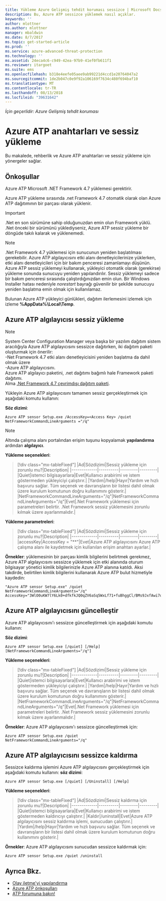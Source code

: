 ```yaml
---
title: Yükleme Azure Gelişmiş tehdit koruması sessizce | Microsoft Docs
description: Bu, Azure ATP sessizce yüklemek nasıl açıklar.
keywords: ''
author: mlottner
ms.author: mlottner
manager: mbaldwin
ms.date: 8/7/2017
ms.topic: get-started-article
ms.prod: ''
ms.service: azure-advanced-threat-protection
ms.technology: ''
ms.assetid: 24eca4c6-c949-42ea-97b9-41ef0fb611f1
ms.reviewer: itargoet
ms.suite: ems
ms.openlocfilehash: b318e4eefe05aee9ab99221d4ccd1e20764047a2
ms.sourcegitcommit: 1de2b047c0e9f92a106169f7634c480f694baf10
ms.translationtype: MT
ms.contentlocale: tr-TR
ms.lasthandoff: 08/13/2018
ms.locfileid: "39631642"
---
```

*İçin geçerlidir: Azure Gelişmiş tehdit koruması*


# <a name="azure-atp-switches-and-silent-installation"></a>Azure ATP anahtarları ve sessiz yükleme
Bu makalede, rehberlik ve Azure ATP anahtarları ve sessiz yükleme için yönergeler sağlar.

## <a name="prerequisites"></a>Önkoşullar

Azure ATP Microsoft .NET Framework 4.7 yüklemesi gerektirir. 

Azure ATP yükleme sırasında .net Framework 4.7 otomatik olarak olan Azure ATP dağıtımının bir parçası olarak yüklenir.

> [!IMPORTANT] 
> .Net en son sürümüne sahip olduğunuzdan emin olun Framework yüklü. .Net önceki bir sürümünü yüklediyseniz, Azure ATP sessiz yükleme bir döngüde takılı kalarak ve yüklenemedi. 

> [!NOTE] 
> .Net Framework 4.7 yüklemesi için sunucunun yeniden başlatılması gerekebilir. Azure ATP algılayıcısını etki alanı denetleyicilerinize yüklerken, etki alanı denetleyicileri için bir bakım penceresi zamanlamayı düşünün.
Azure ATP sessiz yüklemeyi kullanarak, yükleyici otomatik olarak (gerekirse) yükleme sonunda sunucuyu yeniden yapılandırılır. Sessiz yüklemeyi sadece bir bakım penceresi sırasında çalıştırdığınızdan emin olun. Bir Windows Installer hatası nedeniyle *norestart* bayrağı güvenilir bir şekilde sunucuyu yeniden başlatma emin olmak için kullanılamaz.

Bulunan Azure ATP yükleyici günlükleri, dağıtım ilerlemesini izlemek için izleme **%AppData%\Local\Temp**.



## <a name="azure-atp-sensor-silent-installation"></a>Azure ATP algılayıcısı sessiz yükleme

> [!NOTE]
> System Center Configuration Manager veya başka bir yazılım dağıtım sistem aracılığıyla Azure ATP algılayıcısını sessizce dağıtırken, iki dağıtım paketi oluşturmak için önerilir:</br>-Net Framework 4.7 etki alanı denetleyicisini yeniden başlatma da dahil olmak üzere</br>-Azure ATP algılayıcısını. </br>Azure ATP algılayıcı paketini, .net dağıtımı bağımlı hale Framework paketi dağıtımı. </br>Alma [.Net Framework 4.7 çevrimdışı dağıtım paketi](https://www.microsoft.com/download/details.aspx?id=49982). 


Yükleyin Azure ATP algılayıcısını tamamen sessiz gerçekleştirmek için aşağıdaki komutu kullanın:


**Söz dizimi**:

    Azure ATP sensor Setup.exe /AccessKey=<Access Key> /quiet NetFrameworkCommandLineArguments ="/q" 
   

> [!NOTE]
> Altında çalışma alanı portalından erişim tuşunu kopyalamak **yapılandırma** ardından **algılayıcı**.


**Yükleme seçenekleri**:

> [!div class="mx-tableFixed"]
|Ad|Sözdizimi|Sessiz yükleme için zorunlu mu?|Description|
|-------------|----------|---------|---------|
|Quiet|istemci bilgisayarlara|Evet|Kullanıcı arabirimi ve istem göstermeden yükleyiciyi çalıştırır.|
|Yardım|/help|Hayır|Yardım ve hızlı başvuru sağlar. Tüm seçenek ve davranışların bir listesi dahil olmak üzere kurulum komutunun doğru kullanımını gösterir.|
|NetFrameworkCommandLineArguments="/q"|NetFrameworkCommandLineArguments="/q"|Evet|.Net Framework yüklemesi için parametreleri belirtir. .Net Framework sessiz yüklemesini zorunlu kılmak üzere ayarlanmalıdır.|

**Yükleme parametreleri**:

> [!div class="mx-tableFixed"]
|Ad|Sözdizimi|Sessiz yükleme için zorunlu mu?|Description|
|-------------|----------|---------|---------|
|accessKey|AccessKey = "\*\*"|Evet|Azure ATP algılayıcısını Azure ATP çalışma alanı ile kaydetmek için kullanılan erişim anahtarı ayarlar.|

**Örnekler**: yüklemesinin bir parçası kimlik bilgilerini belirtmek gerekmez, Azure ATP algılayıcısını sessizce yüklemek için etki alanında oturum bilgisayar yönetici kimlik bilgilerinizle Azure ATP alanına katıldı. Aksi takdirde, belirtilen kimlik bilgilerini kullanarak Azure ATP bulut hizmetiyle kaydedin:

    "Azure ATP sensor Setup.exe" /quiet NetFrameworkCommandLineArguments="/q" 
    AccessKey="3WlO0uKW7lY6Lk0+dfkfkJQ0qZV6aSq5WxLf71+fuBhggCl/BMs9JxfAwi7oy9vYGviazUS1EPpzte7z8s4grw==" 
    

## <a name="update-the-azure-atp-sensor"></a>Azure ATP algılayıcısını güncelleştir

Azure ATP algılayıcısını'ı sessizce güncelleştirmek için aşağıdaki komutu kullanın:

**Söz dizimi**:

    Azure ATP sensor Setup.exe [/quiet] [/Help] [NetFrameworkCommandLineArguments="/q"]


**Yükleme seçenekleri**:

> [!div class="mx-tableFixed"]
|Ad|Sözdizimi|Sessiz yükleme için zorunlu mu?|Description|
|-------------|----------|---------|---------|
|Quiet|istemci bilgisayarlara|Evet|Kullanıcı arabirimi ve istem göstermeden yükleyiciyi çalıştırır.|
|Yardım|/help|Hayır|Yardım ve hızlı başvuru sağlar. Tüm seçenek ve davranışların bir listesi dahil olmak üzere kurulum komutunun doğru kullanımını gösterir.|
|NetFrameworkCommandLineArguments="/q"|NetFrameworkCommandLineArguments="/q"|Evet|.Net Framework yüklemesi için parametreleri belirtir. .Net Framework sessiz yüklemesini zorunlu kılmak üzere ayarlanmalıdır.|


**Örnekler**: Azure ATP algılayıcısını'ı sessizce güncelleştirmek için:

    Azure ATP sensor Setup.exe /quiet NetFrameworkCommandLineArguments="/q"

## <a name="uninstall-the-azure-atp-sensor-silently"></a>Azure ATP algılayıcısını sessizce kaldırma

Sessizce kaldırma işlemini Azure ATP algılayıcısını gerçekleştirmek için aşağıdaki komutu kullanın: **söz dizimi**:

    Azure ATP sensor Setup.exe [/quiet] [/Uninstall] [/Help]
    
**Yükleme seçenekleri**:

> [!div class="mx-tableFixed"]
|Ad|Sözdizimi|Sessiz kaldırma için zorunlu mu?|Description|
|-------------|----------|---------|---------|
|Quiet|istemci bilgisayarlara|Evet|Kullanıcı arabirimi ve istem göstermeden kaldırıcıyı çalıştırır.|
|Kaldır|/uninstall|Evet|Azure ATP algılayıcısını sessiz kaldırma işlemi, sunucudan çalıştırır.|
|Yardım|/help|Hayır|Yardım ve hızlı başvuru sağlar. Tüm seçenek ve davranışların bir listesi dahil olmak üzere kurulum komutunun doğru kullanımını gösterir.|

**Örnekler**: Azure ATP algılayıcısını sunucudan sessizce kaldırmak için:


    Azure ATP sensor Setup.exe /quiet /uninstall
    



## <a name="see-also"></a>Ayrıca Bkz.

- [Olay iletme'yi yapılandırma](configure-event-forwarding.md)
- [Azure ATP önkoşulları](atp-prerequisites.md)
- [ATP forumuna bakın!](https://aka.ms/azureatpcommunity)
